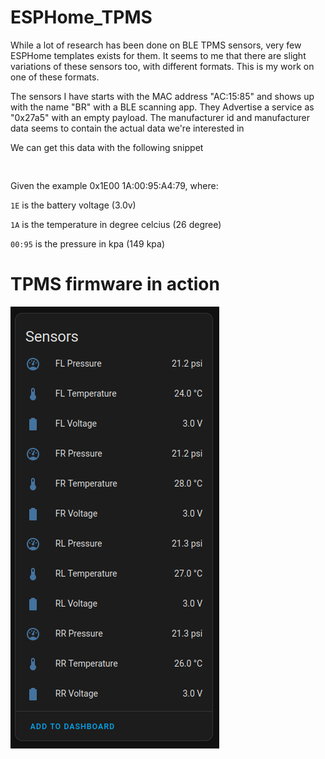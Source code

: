 # ESPHome_TPMS

While a lot of research has been done on BLE TPMS sensors, very few ESPHome templates exists for them. It seems to me that there are slight variations of these sensors too, with different formats. This is my work on one of these formats.

The sensors I have starts with the MAC address "AC:15:85" and shows up with the name "BR" with a BLE scanning app. They Advertise a service as "0x27a5" with an empty payload. The manufacturer id and manufacturer data seems to contain the actual data we're interested in

We can get this data with the following snippet
```


```

Given the example 0x1E00 1A:00:95:A4:79, where:

`1E` is the battery voltage (3.0v)

`1A` is the temperature in degree celcius (26 degree)

`00:95` is the pressure in kpa (149 kpa)


# TPMS firmware in action
![Sensors](assets/sensors.png)
